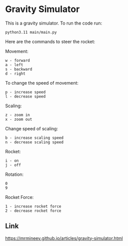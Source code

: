 # Gravity Simulator

This is a gravity simulator. To run the code run:

```
python3.11 main/main.py
```

Here are the commands to steer the rocket:

Movement:

```
w - forward
a - left
s - backward
d - right
```

To change the speed of movement:

```
p - increase speed
l - decrease speed
```

Scaling:

```
z - zoom in
x - zoom out
```

Change speed of scaling:

```
b - increase scaling speed
n - decrease scaling speed
```

Rocket:

```
i - on
j - off
```

Rotation:

```
0
9
```

Rocket Force:

```
1 - increase rocket force
2 - decrease rocket force
```

## Link

https://mrmineev.github.io/articles/gravity-simulator.html

